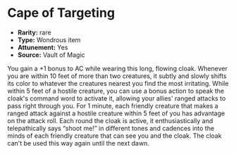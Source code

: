 
# Cape of Targeting

* **Rarity:** rare
* **Type:** Wondrous item
* **Attunement:** Yes
* **Source:** Vault of Magic


You gain a +1 bonus to AC while wearing this long, flowing cloak. Whenever you are within 10 feet of more than two creatures, it subtly and slowly shifts its color to whatever the creatures nearest you find the most irritating. While within 5 feet of a hostile creature, you can use a bonus action to speak the cloak's command word to activate it, allowing your allies' ranged attacks to pass right through you. For 1 minute, each friendly creature that makes a ranged attack against a hostile creature within 5 feet of you has advantage on the attack roll. Each round the cloak is active, it enthusiastically and telepathically says “shoot me!” in different tones and cadences into the minds of each friendly creature that can see you and the cloak. The cloak can't be used this way again until the next dawn.
